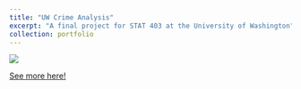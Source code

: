 ```yaml
---
title: "UW Crime Analysis"
excerpt: "A final project for STAT 403 at the University of Washington"
collection: portfolio
---
```


![](http://anhm1n.github.io/images/Power_BI_Simple.png)

[See more here!](https://github.com/anhm1n/UW-Crime-Bootstrap)
